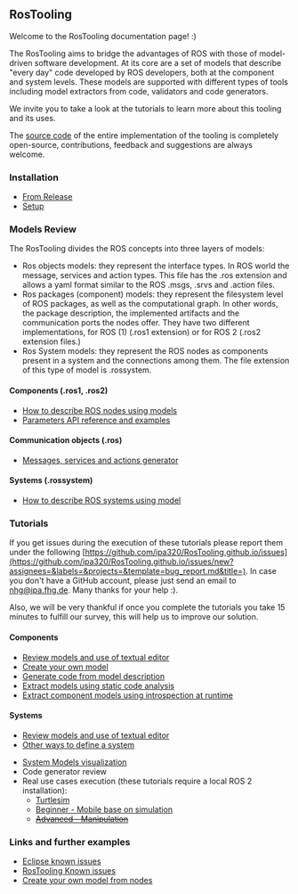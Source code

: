 ## RosTooling

Welcome to the RosTooling documentation page! :)

The RosTooling aims to bridge the advantages of ROS with those of model-driven software development. At its core are a set of models that describe "every day" code developed by ROS developers, both at the component and system levels. These models are supported with different types of tools including model extractors from code, validators and code generators.

We invite you to take a look at the tutorials to learn more about this tooling and its uses.

The [source code](https://github.com/ipa320/RosTooling) of the entire implementation of the tooling is completely open-source, contributions, feedback and suggestions are always welcome. 

### Installation

- [From Release](docu/Installation.md#option-1-using-the-release-version-recommended)
- [Setup](docu/Environment_setup.md#1-switch-to-the-ros-developer-perspective)

### Models Review

The RosTooling divides the ROS concepts into three layers of models:

- Ros objects models: they represent the interface types. In ROS world the message, services and action types. This file has the .ros extension and allows a yaml format similar to the ROS .msgs, .srvs and .action files.
- Ros packages (component) models: they represent the filesystem level of ROS packages, as well as the computational graph. In other words, the package description, the implemented artifacts and the communication ports the nodes offer. They have two different implementations, for ROS (1) (.ros1 extension) or for ROS 2 (.ros2 extension files.) 
- Ros System models: they represent the ROS nodes as components present in a system and the connections among them. The file extension of this type of model is .rossystem.

#### Components (.ros1, .ros2)

- [How to describe ROS nodes using models](docu/RosModelDescription.md)
- [Parameters API reference and examples](docu/ParametersAPI.md)

#### Communication objects (.ros)
- [Messages, services and actions generator](docu/NewCommunicationObjects.md)

#### Systems (.rossystem)
- [How to describe ROS systems using model](docu/RosSystemModelDescription.md)

### Tutorials

If you get issues during the execution of these tutorials please report them under the following [https://github.com/ipa320/RosTooling.github.io/issues](https://github.com/ipa320/RosTooling.github.io/issues/new?assignees=&labels=&projects=&template=bug_report.md&title=). In case you don't have a GitHub account, please just send an email to nhg@ipa.fhg.de. Many thanks for your help :).

Also, we will be very thankful if once you complete the tutorials you take 15 minutes to fulfill our survey, this will help us to improve our solution.

#### Components

- [Review models and use of textual editor](docu/LearnRosModels.md)
- [Create your own model](docu/CreateYourModel.md)
- [Generate code from model description](docu/rossdl.md)
- [Extract models using static code analysis](docu/StaticCodeAnalyis.md)
- [Extract component models using introspection at runtime](docu/ros2model.md)

#### Systems

- [Review models and use of textual editor](docu/LearnRosSystemModels.md)
- [Other ways to define a system](docu/LearnRosSystemModels2.md)
<!-- - [Create your own model from nodes](docu/Example_PubSub.md) -->
- [System Models visualization](docu/SystemModelsVisualization.md)
- Code generator review
- Real use cases execution (these tutorials require a local ROS 2 installation):
  - [Turtlesim](docu/Example_Turtlesim.md)
  - [Beginner - Mobile base on simulation](docu/MobileBase_beginner.md)
  - ~~[Advanced - Manipulation](docu/Manipulation_advanced.md)~~

### Links and further examples

- [Eclipse known issues](docu/eclipse_issues.md)
- [RosTooling Known issues](docu/RosTooling_issues.md)
- [Create your own model from nodes](docu/Example_PubSub.md)

